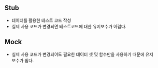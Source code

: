 ## Stub

- 데이터를 활용한 테스트 코드 작성
- 실제 사용 코드가 변경되면 테스트코드에 대한 유지보수가 어렵다.

## Mock

- 실제 사용 코드가 변경되어도 필요한 데이터 셋 및 함수만을 사용하기 때문에 유지보수가 쉽다.